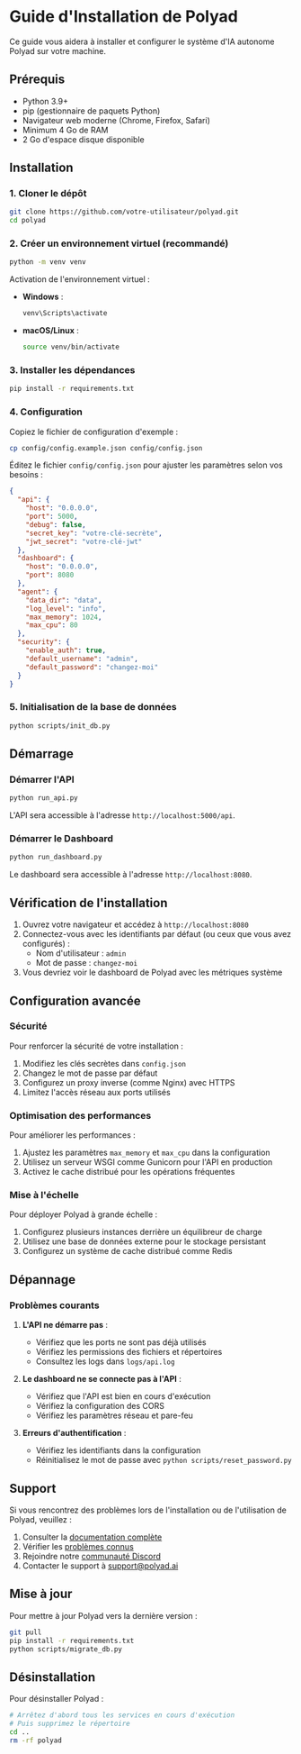 # Guide d'Installation de Polyad

Ce guide vous aidera à installer et configurer le système d'IA autonome Polyad sur votre machine.

## Prérequis

- Python 3.9+ 
- pip (gestionnaire de paquets Python)
- Navigateur web moderne (Chrome, Firefox, Safari)
- Minimum 4 Go de RAM
- 2 Go d'espace disque disponible

## Installation

### 1. Cloner le dépôt

```bash
git clone https://github.com/votre-utilisateur/polyad.git
cd polyad
```

### 2. Créer un environnement virtuel (recommandé)

```bash
python -m venv venv
```

Activation de l'environnement virtuel :

- **Windows** :
  ```bash
  venv\Scripts\activate
  ```

- **macOS/Linux** :
  ```bash
  source venv/bin/activate
  ```

### 3. Installer les dépendances

```bash
pip install -r requirements.txt
```

### 4. Configuration

Copiez le fichier de configuration d'exemple :

```bash
cp config/config.example.json config/config.json
```

Éditez le fichier `config/config.json` pour ajuster les paramètres selon vos besoins :

```json
{
  "api": {
    "host": "0.0.0.0",
    "port": 5000,
    "debug": false,
    "secret_key": "votre-clé-secrète",
    "jwt_secret": "votre-clé-jwt"
  },
  "dashboard": {
    "host": "0.0.0.0",
    "port": 8080
  },
  "agent": {
    "data_dir": "data",
    "log_level": "info",
    "max_memory": 1024,
    "max_cpu": 80
  },
  "security": {
    "enable_auth": true,
    "default_username": "admin",
    "default_password": "changez-moi"
  }
}
```

### 5. Initialisation de la base de données

```bash
python scripts/init_db.py
```

## Démarrage

### Démarrer l'API

```bash
python run_api.py
```

L'API sera accessible à l'adresse `http://localhost:5000/api`.

### Démarrer le Dashboard

```bash
python run_dashboard.py
```

Le dashboard sera accessible à l'adresse `http://localhost:8080`.

## Vérification de l'installation

1. Ouvrez votre navigateur et accédez à `http://localhost:8080`
2. Connectez-vous avec les identifiants par défaut (ou ceux que vous avez configurés) :
   - Nom d'utilisateur : `admin`
   - Mot de passe : `changez-moi`
3. Vous devriez voir le dashboard de Polyad avec les métriques système

## Configuration avancée

### Sécurité

Pour renforcer la sécurité de votre installation :

1. Modifiez les clés secrètes dans `config.json`
2. Changez le mot de passe par défaut
3. Configurez un proxy inverse (comme Nginx) avec HTTPS
4. Limitez l'accès réseau aux ports utilisés

### Optimisation des performances

Pour améliorer les performances :

1. Ajustez les paramètres `max_memory` et `max_cpu` dans la configuration
2. Utilisez un serveur WSGI comme Gunicorn pour l'API en production
3. Activez le cache distribué pour les opérations fréquentes

### Mise à l'échelle

Pour déployer Polyad à grande échelle :

1. Configurez plusieurs instances derrière un équilibreur de charge
2. Utilisez une base de données externe pour le stockage persistant
3. Configurez un système de cache distribué comme Redis

## Dépannage

### Problèmes courants

1. **L'API ne démarre pas** :
   - Vérifiez que les ports ne sont pas déjà utilisés
   - Vérifiez les permissions des fichiers et répertoires
   - Consultez les logs dans `logs/api.log`

2. **Le dashboard ne se connecte pas à l'API** :
   - Vérifiez que l'API est bien en cours d'exécution
   - Vérifiez la configuration des CORS
   - Vérifiez les paramètres réseau et pare-feu

3. **Erreurs d'authentification** :
   - Vérifiez les identifiants dans la configuration
   - Réinitialisez le mot de passe avec `python scripts/reset_password.py`

## Support

Si vous rencontrez des problèmes lors de l'installation ou de l'utilisation de Polyad, veuillez :

1. Consulter la [documentation complète](https://docs.polyad.ai)
2. Vérifier les [problèmes connus](https://github.com/votre-utilisateur/polyad/issues)
3. Rejoindre notre [communauté Discord](https://discord.gg/polyad)
4. Contacter le support à support@polyad.ai

## Mise à jour

Pour mettre à jour Polyad vers la dernière version :

```bash
git pull
pip install -r requirements.txt
python scripts/migrate_db.py
```

## Désinstallation

Pour désinstaller Polyad :

```bash
# Arrêtez d'abord tous les services en cours d'exécution
# Puis supprimez le répertoire
cd ..
rm -rf polyad
```

